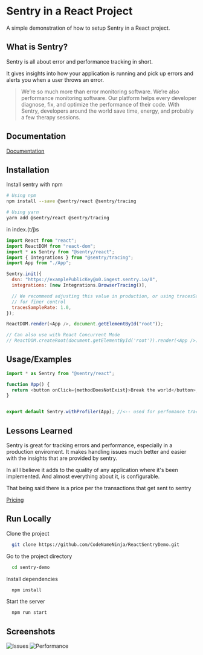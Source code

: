 
# Sentry in a React Project
A simple demonstration of how to setup Sentry in a React project.

## What is Sentry? 
Sentry is all about error and performance tracking in short. 

It gives insights into how your application is running and pick up errors and alerts you when a user throws an error.

> We’re so much more than error monitoring software. We’re also performance monitoring software. Our platform helps every developer diagnose, fix, and optimize the performance of their code. With Sentry, developers around the world save time, energy, and probably a few therapy sessions.


## Documentation

[Documentation](https://docs.sentry.io/platforms/javascript/guides/react/)

  
## Installation

Install sentry with npm

```bash
# Using npm
npm install --save @sentry/react @sentry/tracing

# Using yarn
yarn add @sentry/react @sentry/tracing
```

in index.(t/j)s 
```js
import React from "react";
import ReactDOM from "react-dom";
import * as Sentry from "@sentry/react";
import { Integrations } from "@sentry/tracing";
import App from "./App";

Sentry.init({
  dsn: "https://examplePublicKey@o0.ingest.sentry.io/0",
  integrations: [new Integrations.BrowserTracing()],

  // We recommend adjusting this value in production, or using tracesSampler
  // for finer control
  tracesSampleRate: 1.0,
});

ReactDOM.render(<App />, document.getElementById("root"));

// Can also use with React Concurrent Mode
// ReactDOM.createRoot(document.getElementById('root')).render(<App />);
```

## Usage/Examples

```javascript
import * as Sentry from "@sentry/react";

function App() {
  return <button onClick={methodDoesNotExist}>Break the world</button>;
}


export default Sentry.withProfiler(App); //<-- used for perfomance tracking *optional*
```

  
## Lessons Learned

Sentry is great for tracking errors and performance, especially in a production enviroment. 
It makes handling issues much better and easier with the insights that are provided by sentry.

In all I believe it adds to the quality of any application where it's been implemented. And almost everything about it, is configurable. 

That being said there is a price per the transactions that get sent to sentry 

[Pricing](https://sentry.io/pricing)  
## Run Locally

Clone the project

```bash
  git clone https://github.com/CodeNameNinja/ReactSentryDemo.git
```

Go to the project directory

```bash
  cd sentry-demo
```

Install dependencies

```bash
  npm install
```

Start the server

```bash
  npm run start
```


## Screenshots

![Issues](https://i.ibb.co/x8FQjV5/issues.png)
![Performance](https://i.ibb.co/d49XVRf/Performance.png)

  